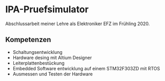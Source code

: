 # IPA-Pruefsimulator
Abschlussarbeit meiner Lehre als Elektroniker EFZ im Frühling 2020.

## Kompetenzen
- Schaltungsentwicklung
- Hardware desing mit Altium Designer
- Leiterplattenbestückung
- Embedded Software entwicklung auf einem STM32F303ZD mit RTOS
- Ausmessen und Testen der Hardware
